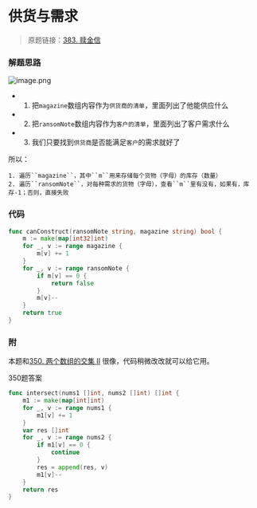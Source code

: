 # 供货与需求
> 原题链接：[383. 赎金信](https://leetcode-cn.com/problems/ransom-note/)

### 解题思路
![image.png](https://pic.leetcode-cn.com/633bb534520548be801a720492d753c2aa19728b85beb9cdea79fa2a7041ac29-image.png)

* 1. 把``magazine``数组内容作为``供货商的清单``，里面列出了他能供应什么
* 2. 把``ransomNote``数组内容作为``客户的清单``，里面列出了客户需求什么
*   3. 我们只要找到``供货商``是否能满足``客户``的需求就好了

所以：
```
1. 遍历``magazine``，其中``m``用来存储每个货物（字母）的库存（数量）
2. 遍历``ransomNote``，对每种需求的货物（字母），查看``m``里有没有，如果有，库存-1；否则，直接失败
```
### 代码

```go
func canConstruct(ransomNote string, magazine string) bool {
	m := make(map[int32]int)
	for _, v := range magazine {
		m[v] += 1
	}
	for _, v := range ransomNote {
		if m[v] == 0 {
			return false
		}
		m[v]--
	}
	return true
}
```
### 附
本题和[350. 两个数组的交集 II](https://leetcode-cn.com/problems/intersection-of-two-arrays-ii/)
很像，代码稍微改改就可以给它用。

350题答案
```go
func intersect(nums1 []int, nums2 []int) []int {
	m1 := make(map[int]int)
	for _, v := range nums1 {
		m1[v] += 1
	}
	var res []int
	for _, v := range nums2 {
		if m1[v] == 0 {
			continue
		}
		res = append(res, v)
		m1[v]--
	}
	return res
}
```
